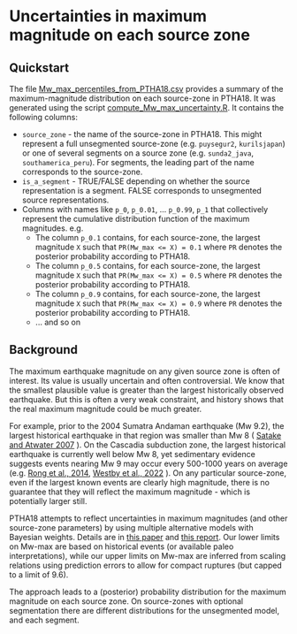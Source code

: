 # Uncertainties in maximum magnitude on each source zone

## Quickstart

The file [Mw_max_percentiles_from_PTHA18.csv](Mw_max_percentiles_from_PTHA18.csv) provides a summary of the maximum-magnitude distribution on each source-zone in PTHA18. It was generated using the script [compute_Mw_max_uncertainty.R](compute_Mw_max_uncertainty.R). It contains the following columns:
* `source_zone` - the name of the source-zone in PTHA18. This might represent a full unsegmented source-zone (e.g. `puysegur2`, `kurilsjapan`) or one of several segments on a source zone (e.g. `sunda2_java`, `southamerica_peru`). For segments, the leading part of the name corresponds to the source-zone. 
* `is_a_segment` - TRUE/FALSE depending on whether the source representation is a segment. FALSE corresponds to unsegmented source representations.
* Columns with names like `p_0`, `p_0.01`, ... `p_0.99`, `p_1` that collectively represent the cumulative distribution function of the maximum magnitudes. e.g.
  * The column `p_0.1` contains, for each source-zone, the largest magnitude `X` such that `PR(Mw_max <= X) = 0.1` where `PR` denotes the posterior probability according to PTHA18. 
  * The column `p_0.5` contains, for each source-zone, the largest magnitude `X` such that `PR(Mw_max <= X) = 0.5` where `PR` denotes the posterior probability according to PTHA18. 
  * The column `p_0.9` contains, for each source-zone, the largest magnitude `X` such that `PR(Mw_max <= X) = 0.9` where `PR` denotes the posterior probability according to PTHA18. 
  * ... and so on

## Background 

The maximum earthquake magnitude on any given source zone is often of interest. Its value is usually uncertain and often controversial. We know that the smallest plausible value is greater than the largest historically observed earthquake. But this is often a very weak constraint, and history shows that the real maximum magnitude could be much greater. 

For example, prior to the 2004 Sumatra Andaman earthquake (Mw 9.2), the largest historical earthquake in that region was smaller than Mw 8 ( [Satake and Atwater 2007](https://doi.org/10.1146/annurev.earth.35.031306.140302) ). On the Cascadia subduction zone, the largest historical earthquake is currently well below Mw 8, yet sedimentary evidence suggests events nearing Mw 9 may occur every 500-1000 years on average (e.g. [Rong et al., 2014](http://www.bssaonline.org/content/104/5/2359.abstract), [Westby et al., 2022](https://doi.org/10.2138/gselements.18.4.251) ). On any particular source-zone, even if the largest known events are clearly high magnitude, there is no guarantee that they will reflect the maximum magnitude - which is potentially larger still. 

PTHA18 attempts to reflect uncertainties in maximum magnitudes (and other source-zone parameters) by using multiple alternative models with Bayesian weights. Details are in [this paper](https://doi.org/10.1007/s00024-019-02299-w) and [this report](http://dx.doi.org/10.11636/Record.2018.041). Our lower limits on Mw-max are based on historical events (or available paleo interpretations), while our upper limits on Mw-max are inferred from scaling relations using prediction errors to allow for compact ruptures (but capped to a limit of 9.6).

The approach leads to a (posterior) probability distribution for the maximum magnitude on each source zone. On source-zones with optional segmentation there are different distributions for the unsegmented model, and each segment.



